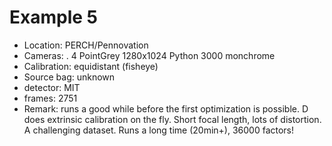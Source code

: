 # Example 5

- Location: PERCH/Pennovation
- Cameras:
   . 4 PointGrey 1280x1024 Python 3000 monchrome
- Calibration: equidistant (fisheye)
- Source bag: unknown
- detector: MIT
- frames: 2751
- Remark: runs a good while before the first optimization is possible.
  D does extrinsic calibration on the fly. Short focal length, lots
  of distortion.  A challenging dataset. Runs a long time (20min+), 36000 factors!


